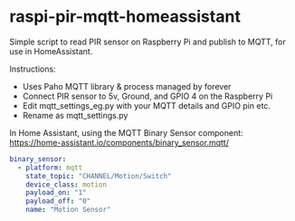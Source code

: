 # raspi-pir-mqtt-homeassistant
Simple script to read PIR sensor on Raspberry Pi and publish to MQTT, for use in HomeAssistant.

Instructions:
* Uses Paho MQTT library & process managed by forever
* Connect PIR sensor to 5v, Ground, and GPIO 4 on the Raspberry Pi
* Edit mqtt_settings_eg.py with your MQTT details and GPIO pin etc.
* Rename as mqtt_settings.py

In Home Assistant, using the MQTT Binary Sensor component:
https://home-assistant.io/components/binary_sensor.mqtt/

```yaml
binary_sensor:
  - platform: mqtt
    state_topic: "CHANNEL/Motion/Switch"
    device_class: motion
    payload_on: "1"
    payload_off: "0"
    name: "Motion Sensor"
```

